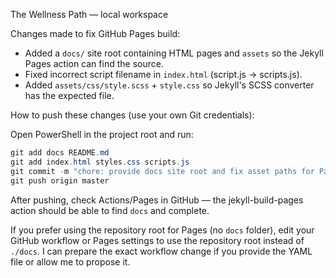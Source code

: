The Wellness Path — local workspace

Changes made to fix GitHub Pages build:

- Added a `docs/` site root containing HTML pages and `assets` so the Jekyll Pages action can find the source.
- Fixed incorrect script filename in `index.html` (script.js → scripts.js).
- Added `assets/css/style.scss` + `style.css` so Jekyll's SCSS converter has the expected file.

How to push these changes (use your own Git credentials):

Open PowerShell in the project root and run:

```powershell
git add docs README.md
git add index.html styles.css scripts.js
git commit -m "chore: provide docs site root and fix asset paths for Pages build"
git push origin master
```

After pushing, check Actions/Pages in GitHub — the jekyll-build-pages action should be able to find `docs` and complete.

If you prefer using the repository root for Pages (no `docs` folder), edit your GitHub workflow or Pages settings to use the repository root instead of `./docs`. I can prepare the exact workflow change if you provide the YAML file or allow me to propose it.
